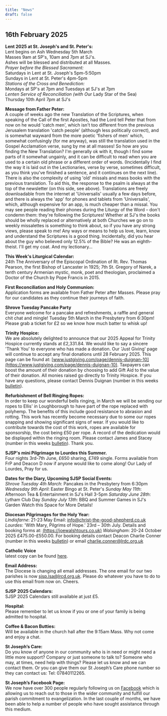 ```yaml
---
title: "News"
draft: false
---
```

## 16th February 2025

**Lent 2025 at St. Joseph's and St. Peter's:**  
Lent begins on Ash Wednesday 5th March  
Masses 9am at SP's, 10am and 7pm at SJ's.  
Ashes will be blessed and distributed at all Masses.  
*Prayer before the Blessed Sacrament:*  
Saturdays in Lent at St. Joseph's 5pm-5:50pm  
Sundays in Lent at St. Peter's 4pm-5pm  
*Stations of the Cross and Benediction:*  
Mondays at SP's at 7pm and Tuesdays at SJ's at 7pm  
*Lenten Service of Reconciliation (with O*ur Lady Star of the Sea)  
Thursday 10th April 7pm at SJ's  

**Message from Father Peter:**  
A couple of weeks ago the new Translation of the Scriptures, when speaking of the Call of the first Apostles, had the Lord tell Peter that from now on he would 'catch men', which isn't too different from the previous Jerusalem translation 'catch people' (although less politically correct), and is somewhat wayward from the more poetic 'fishers of men' which, somewhat confusingly (for me anyway), was still the translation used in the Gospel Acclamation verse, sung by me at all masses! So how are you finding the New Translation? I'm generally ok with it, though I find some parts of it somewhat ungainly, and it can be difficult to read when you are used to a certain old phrase or a different order of words. (Incidentally I find the way it is laid out in the Lectionaries, verse by verse, sometimes difficult, as you think you've finished a sentence, and it continues on the next line). There is also the complexity of using 'old' missals and mass books with the previous translation. To aid this, the response to the psalm is always at the top of the newsletter (on this side, see above). Translations are freely downloadable from the internet at 'Universalis' usually a few days before, and there is always the 'app' for phones and tablets from 'Universalis', which, although expensive for an app, is much cheaper than a missal. You may see people reading their phones during the Liturgy of the Word – don't condemn them: they're following the Scriptures! Whether at SJ's the books should be wholly replaced or alternatively at both Churches we go on to weekly missalettes is something to think about, so if you have any strong views, please speak to me! Any ways or means to help us love, learn, know and understand the Scriptures is a good thing. Incidentally, did you hear about the guy who believed only 12.5% of the Bible? He was an eighth-theist. I'll get my coat. And my lectionary…

**This Week's Liturgical Calendar:**  
24th The Anniversary of the Episcopal Ordination of Rt. Rev. Thomas Pearson, the first Bishop of Lancaster in 1925; 7th St. Gregory of Narek, a tenth century Armenian mystic, monk, poet and theologian, proclaimed a Doctor of the Church by Pope Francis in 2015.

**First Reconciliation and Holy Communion:**  
Application forms are available from Father Peter after Masses. Please pray for our candidates as they continue their journeys of faith.

**Shrove Tuesday Pancake Party**  
Everyone welcome for a pancake and refreshments, a raffle and general chit chat and mingle! Tuesday 5th March in the Presbytery from 6:30pm!  Please grab a ticket for £2 so we know how much batter to whisk up!

**Trinity Hospice:**  
We are absolutely delighted to announce that our 2025 Appeal for Trinity Hospice currently stands at £2,331.84. We would like to say a sincere 'Thank You' to everyone who has made a donation. Our 'Just Giving' page will continue to accept any final donations until 28 February 2025. This page can be found at: [www.justgiving.com/page/dennis-duignan-10](https://www.justgiving.com/page/dennis-duignan-10). Taxpayers can boost the amount of their donation by choosing to add Gift Aid to the value of their donation. All monies raised go directly to Trinity Hospice. If you have any questions, please contact Dennis Duignan (number in this weeks [bulletin](/bulletins)).  

**Refurbishment of Bell Ringing Ropes:**  
In order to keep our wonderful bells ringing, in March we will be sending our ropes to Ellis' in Loughborough to have part of the rope replaced with polyhemp. The benefits of this include good resistance to abrasion and rotting. This work has recently become necessary due to some our ropes snapping and showing significant signs of wear. If you would like to contribute towards the cost of this work, ropes are available for sponsorship, the cost being £50 per rope. A record of the dedication would be displayed within the ringing room. Please contact James and Stacey (number in this weeks [bulletin](/bulletins)). Thank you.

**SJSP's mini Pilgrimage to Lourdes this Summer.**  
Four nights 3rd-7th June, £650 sharing, £749 single. Forms available from FrP and Deacon D now if anyone would like to come along! Our Lady of Lourdes, Pray for us.

**Dates for the Diary, Upcoming SJSP Social Events:**  
*Shrove Tuesday 4th March*: Pancakes in the Presbytery from 6:30pm
*Wednesday 9th April*: Easter Bingo at St. Peter's
*Sunday May 11th*: Afternoon Tea & Entertainment in SJ's Hall 3-5pm
*Saturday June 28th*: Lytham Club Day
*Sunday July 13th*: BBQ and Summer Games in SJ's Garden
Watch this Space for More Details!

**Diocesan Pilgrimages for the Holy Year:**  
*Lindisfarne*: 21-23 May Email: [info@christ-the-good-shepherd.co.uk](mailto:info@christ-the-good-shepherd.co.uk)  
*Lourdes*: 'With Mary, Pilgrims of Hope.' 23rd – 30th July. Details and booking forms at: [(https://joewalshtours.co.uk)](https://joewalshtours.co.uk) 
*Walsingham*: 20-24 October 2025 £475.00-£550.00. For booking details contact Deacon Charlie Conner (number in this weeks [bulletin](/bulletins)) or email [charlie.conner@lrdc.org.uk](mailto:charlie.conner@lrdc.org.uk)  

**Catholic Voice**  
latest copy can be found [here](https://issuu.com/cathcom/docs/lancaster_jan_2025).

**Email Address:**  
The Diocese is changing all email addresses. The one email for our two parishes is now [sjsp.lsa@lrcd.org.uk](mailto:sjsp.lsa@lrcd.org.uk). Please do whatever you have to do to use this email from now on. Cheers.  

**SJSP 2025 Calendars:**  
SJSP 2025 Calendars still available at just £5.  

**Hospital:**  
Please remember to let us know if you or one of your family is being admitted to hospital.

**Coffee & Bacon Butties:**  
Will be available in the church hall after the 9:15am Mass. Why not come and enjoy a chat.

**St Joseph’s Care:**  
Do you know of anyone in our community who is in need or might need a little more support? Company or just someone to talk to? Someone who may, at times, need help with things? Please let us know and we can contact them. Or you can give them our St Joseph’s Care phone number so they can contact us: Tel: 07840112265.

**St Joseph’s Facebook Page:**  
We now have over 300 people regularly following us on [Facebook](https://www.facebook.com/pages/St-Josephs-Roman-Catholic-Church-Ansdell/230000653837017) which is allowing us to reach out to those in the wider community and fulfill our parish commitment to evangelization. In the last couple of months, we have been able to help a number of people who have sought assistance through this medium.

